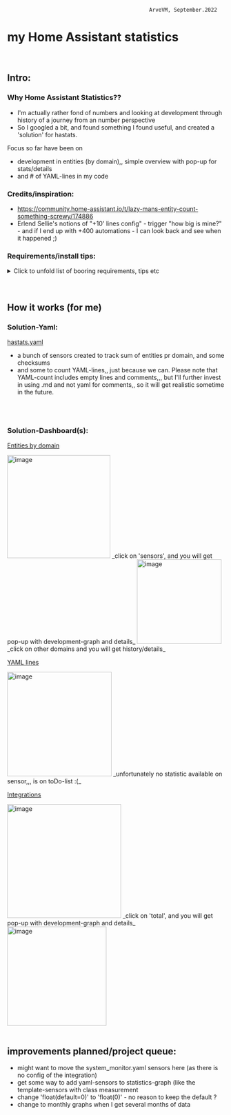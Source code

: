                                                   ArveVM, September.2022
# my Home Assistant statistics

<br />

## Intro:
### Why Home Assistant Statistics??  
- I'm actually rather fond of numbers and looking at development through history of a journey from an number perspective
- So I googled a bit, and found something I found useful, and created a 'solution' for hastats.

Focus so far have been on 
- development in entities (by domain),, simple overview with pop-up for stats/details
- and # of YAML-lines in my code

### Credits/inspiration:
- https://community.home-assistant.io/t/lazy-mans-entity-count-something-screwy/174886
- Erlend Sellie's notions of "+10' lines config" - trigger "how big is mine?" - and if I end up with +400 automations - I can look back and see when it happened ;)

### Requirements/install tips:
<details>
  <summary> Click to unfold list of booring requirements, tips etc </summary>
  
  #### Functionality required (other than what is builtin in my version of HA):
  - HACS: browser mod - for popup-functionality (now updated to browser_mod v2)
  - HACS: custom:button-card
  - HACS: custom:auto-entities
    
  #### Optional:
  - Dashboard:
    * yaml-dashboard (but you can copy dashboard-code to UI-dashboard/card 
  
  <br />
 
  #### To install you should:
  - first set up packages/solutions as specified elsewhere in my brilliant documentation. 
  - then copy the 'solutions.yaml'-file specified below into a folder where it will be loaded as part of packages at next restart
  - copy and insert code for card whereever suitable for your installation
  - redo/change to your naming standards  :)
  
  <br />
  
  #### template-editor test-code:
  (because HA-team is constantly adding new functionality/domains,, it is useful to get to check/verify that we actually got all configured with sensors,,,)
```ruby
_____________________________________________________________________
Stats of how many entities pr domain are in my HA-instance, by ArveVM


# check ONE specific domain:
   Automations =  {{ states.automation | count}}

# check ALL domain:
   {%- for domain in states | map(attribute='domain') | unique %}
   {{ domain ~ 's : ' ~ states[domain] | count }}
   {%- endfor %}
   {{ '  Total: ' ~ states | count }}     
```
  
  <br />

  #### Other info:
  nah,,
  
  
</details>

<br />
<br />

## How it works (for me)

### Solution-Yaml:
[hastats.yaml](hastats.yaml)
- a bunch of sensors created to track sum of entities pr domain, and some checksums
- and some to count YAML-lines,, just because we can. Please note that YAML-count includes empty lines and comments,,, but I'll further invest in using .md and not yaml for comments,, so it will get realistic sometime in the future.

<br />
<br />

### Solution-Dashboard(s):
[Entities by domain](https://github.com/ArveVM/HomeAssistantConfig4/blob/master/avm_yaml/dashboard/cards/hastats_entities_by_domain.yaml)

<img width="239" alt="image" src="https://user-images.githubusercontent.com/96014323/193137965-f7cf24ed-00c2-4362-a2ef-79efaee6e442.png">
_click on 'sensors', and you will get pop-up with development-graph and details_
<img width="196" alt="image" src="https://user-images.githubusercontent.com/96014323/193138169-866d38a5-88a1-4882-9c95-cc464f0ef478.png">
_click on other domains and you will get history/details_

<br />

[YAML lines](https://github.com/ArveVM/HomeAssistantConfig4/blob/master/avm_yaml/dashboard/cards/hastats_yaml_lines_count.yaml)

<img width="242" alt="image" src="https://user-images.githubusercontent.com/96014323/193139300-3259e7fe-1661-4acc-b3d6-ec6c7a55b10c.png">
_unfortunately no statistic available on sensor,,, is on toDo-list  :(_

<br />

[Integrations](https://github.com/ArveVM/HomeAssistantConfig4/blob/master/avm_yaml/dashboard/cards/hastats_integrations_count.yaml)

<img width="264" alt="image" src="https://user-images.githubusercontent.com/96014323/197417452-368af287-9082-4ed0-822e-e917f7dff499.png">
_click on 'total', and you will get pop-up with development-graph and details_
<img width="230" alt="image" src="https://user-images.githubusercontent.com/96014323/197417579-260b77ce-74cb-41c2-95b2-aba8b3dd0169.png">



<br />
<br />


## improvements planned/project queue:
- might want to move the system_monitor.yaml sensors here (as there is no config of the integration)
- get some way to add yaml-sensors to statistics-graph (like the template-sensors with class measurement
- change 'float(default=0)'  to 'float(0)'    - no reason to keep the default ?
- change to monthly graphs when I get several months of data
